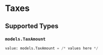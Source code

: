 # Taxes


## Supported Types

### `models.TaxAmount`

```python
value: models.TaxAmount = /* values here */
```

